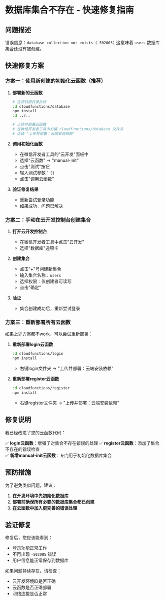 # 数据库集合不存在 - 快速修复指南

## 问题描述
错误信息：`database collection not exists (-502005)`
这意味着 `users` 数据库集合还没有被创建。

## 快速修复方案

### 方案一：使用新创建的初始化云函数（推荐）

1. **部署新的云函数**
   ```bash
   # 在项目根目录执行
   cd cloudfunctions/database
   npm install
   cd ../..
   
   # 上传并部署云函数
   # 在微信开发者工具中右键 cloudfunctions/database 文件夹
   # 选择 "上传并部署：云端安装依赖"
   ```

2. **调用初始化函数**
   - 在微信开发者工具的"云开发"面板中
   - 选择"云函数" -> "manual-init"
   - 点击"测试"按钮
   - 输入测试参数：`{}` 
   - 点击"调用云函数"

3. **验证修复结果**
   - 重新尝试登录功能
   - 如果成功，问题已解决

### 方案二：手动在云开发控制台创建集合

1. **打开云开发控制台**
   - 在微信开发者工具中点击"云开发"
   - 选择"数据库"选项卡

2. **创建集合**
   - 点击"+"号创建新集合
   - 输入集合名称：`users`
   - 选择权限：仅创建者可读写
   - 点击"确定"

3. **验证**
   - 集合创建成功后，重新尝试登录

### 方案三：重新部署所有云函数

如果上述方案都不work，可以尝试重新部署：

1. **重新部署login云函数**
   ```bash
   cd cloudfunctions/login
   npm install
   ```
   - 右键login文件夹 -> "上传并部署：云端安装依赖"

2. **重新部署register云函数**  
   ```bash
   cd cloudfunctions/register
   npm install
   ```
   - 右键register文件夹 -> "上传并部署：云端安装依赖"

## 修复说明

我已经改进了您的云函数代码：

✅ **login云函数**：增强了对集合不存在错误的处理
✅ **register云函数**：添加了集合不存在的错误检查  
✅ **新增manual-init云函数**：专门用于初始化数据库集合

## 预防措施

为了避免类似问题，建议：

1. **在开发环境中先初始化数据库**
2. **部署前确保所有必要的数据库集合都已创建**
3. **在云函数中加入更完善的错误处理**

## 验证修复

修复后，您应该能看到：
- 登录功能正常工作
- 不再出现 `-502005` 错误
- 用户信息能正常保存到数据库

如果问题持续存在，请检查：
- 云开发环境ID是否正确
- 云函数是否正确部署
- 网络连接是否正常

